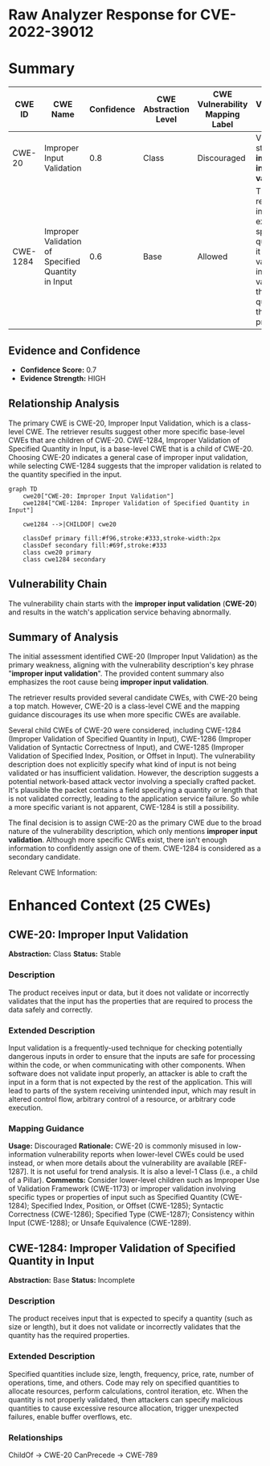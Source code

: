# Raw Analyzer Response for CVE-2022-39012

# Summary

| CWE ID  | CWE Name  | Confidence | CWE Abstraction Level | CWE Vulnerability Mapping Label | CWE-Vulnerability Mapping Notes |
|----------------|---------------------------------------------|-------------------|--------------------------|------------------------------------|-----------------------------------------------------------------|
| CWE-20 | Improper Input Validation  | 0.8 | Class | Discouraged | Vulnerability stems from **improper input validation** |
| CWE-1284 | Improper Validation of Specified Quantity in Input | 0.6 | Base | Allowed | The product receives input that is expected to specify a quantity, but it does not validate or incorrectly validates that the quantity has the required properties. |

## Evidence and Confidence

*   **Confidence Score:** 0.7
*   **Evidence Strength:** HIGH

## Relationship Analysis
The primary CWE is CWE-20, Improper Input Validation, which is a class-level CWE. The retriever results suggest other more specific base-level CWEs that are children of CWE-20. CWE-1284, Improper Validation of Specified Quantity in Input, is a base-level CWE that is a child of CWE-20. Choosing CWE-20 indicates a general case of improper input validation, while selecting CWE-1284 suggests that the improper validation is related to the quantity specified in the input.

```mermaid
graph TD
    cwe20["CWE-20: Improper Input Validation"]
    cwe1284["CWE-1284: Improper Validation of Specified Quantity in Input"]

    cwe1284 -->|CHILDOF| cwe20

    classDef primary fill:#f96,stroke:#333,stroke-width:2px
    classDef secondary fill:#69f,stroke:#333
    class cwe20 primary
    class cwe1284 secondary
```

## Vulnerability Chain
The vulnerability chain starts with the **improper input validation** (**CWE-20**) and results in the watch's application service behaving abnormally.

## Summary of Analysis
The initial assessment identified CWE-20 (Improper Input Validation) as the primary weakness, aligning with the vulnerability description's key phrase "**improper input validation**". The provided content summary also emphasizes the root cause being **improper input validation**.

The retriever results provided several candidate CWEs, with CWE-20 being a top match. However, CWE-20 is a class-level CWE and the mapping guidance discourages its use when more specific CWEs are available.

Several child CWEs of CWE-20 were considered, including CWE-1284 (Improper Validation of Specified Quantity in Input), CWE-1286 (Improper Validation of Syntactic Correctness of Input), and CWE-1285 (Improper Validation of Specified Index, Position, or Offset in Input). The vulnerability description does not explicitly specify what kind of input is not being validated or has insufficient validation. However, the description suggests a potential network-based attack vector involving a specially crafted packet. It's plausible the packet contains a field specifying a quantity or length that is not validated correctly, leading to the application service failure. So while a more specific variant is not apparent, CWE-1284 is still a possibility.

The final decision is to assign CWE-20 as the primary CWE due to the broad nature of the vulnerability description, which only mentions **improper input validation**. Although more specific CWEs exist, there isn't enough information to confidently assign one of them. CWE-1284 is considered as a secondary candidate.

Relevant CWE Information:

# Enhanced Context (25 CWEs)

## CWE-20: Improper Input Validation
**Abstraction:** Class
**Status:** Stable

### Description
The product receives input or data, but it does
        not validate or incorrectly validates that the input has the
        properties that are required to process the data safely and
        correctly.

### Extended Description
Input validation is a frequently-used technique for checking potentially dangerous inputs in order to ensure that the inputs are safe for processing within the code, or when communicating with other components. When software does not validate input properly, an attacker is able to craft the input in a form that is not expected by the rest of the application. This will lead to parts of the system receiving unintended input, which may result in altered control flow, arbitrary control of a resource, or arbitrary code execution.

### Mapping Guidance
**Usage:** Discouraged
**Rationale:** CWE-20 is commonly misused in low-information vulnerability reports when lower-level CWEs could be used instead, or when more details about the vulnerability are available [REF-1287]. It is not useful for trend analysis. It is also a level-1 Class (i.e., a child of a Pillar).
**Comments:** Consider lower-level children such as Improper Use of Validation Framework (CWE-1173) or improper validation involving specific types or properties of input such as Specified Quantity (CWE-1284); Specified Index, Position, or Offset (CWE-1285); Syntactic Correctness (CWE-1286); Specified Type (CWE-1287); Consistency within Input (CWE-1288); or Unsafe Equivalence (CWE-1289).

## CWE-1284: Improper Validation of Specified Quantity in Input
**Abstraction:** Base
**Status:** Incomplete

### Description
The product receives input that is expected to specify a quantity (such as size or length), but it does not validate or incorrectly validates that the quantity has the required properties.

### Extended Description
Specified quantities include size, length, frequency, price, rate, number of operations, time, and others. Code may rely on specified quantities to allocate resources, perform calculations, control iteration, etc. When the quantity is not properly validated, then attackers can specify malicious quantities to cause excessive resource allocation, trigger unexpected failures, enable buffer overflows, etc.
### Relationships
ChildOf -> CWE-20
CanPrecede -> CWE-789